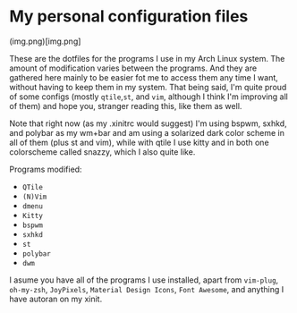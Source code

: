 # My personal configuration files

(img.png)[img.png]

These are the dotfiles for the programs I use in my Arch Linux system. The
amount of modification varies between the programs. And they are gathered here
mainly to be easier fot me to access them any time I want, without having to
keep them in my system. That being said, I'm quite proud of some configs
(mostly `qtile`,`st`, and `vim`, although I think I'm improving
all of them) and hope you, stranger reading this, like them as well.

Note that right now (as my .xinitrc would suggest) I'm using bspwm, sxhkd,
and polybar as my wm+bar and am using a solarized dark color scheme in all of
them (plus st and vim), while with qtile I use kitty and in both one
colorscheme called snazzy, which I also quite like.

Programs modified:
+ `QTile`
+ `(N)Vim`
+ `dmenu`
+ `Kitty`
+ `bspwm`
+ `sxhkd`
+ `st`
+ `polybar`
+ `dwm`


I asume you have all of the programs I use installed, apart from
`vim-plug`, `oh-my-zsh`, `JoyPixels`, `Material Design Icons`, `Font Awesome`, and anything I have autoran on my xinit.
